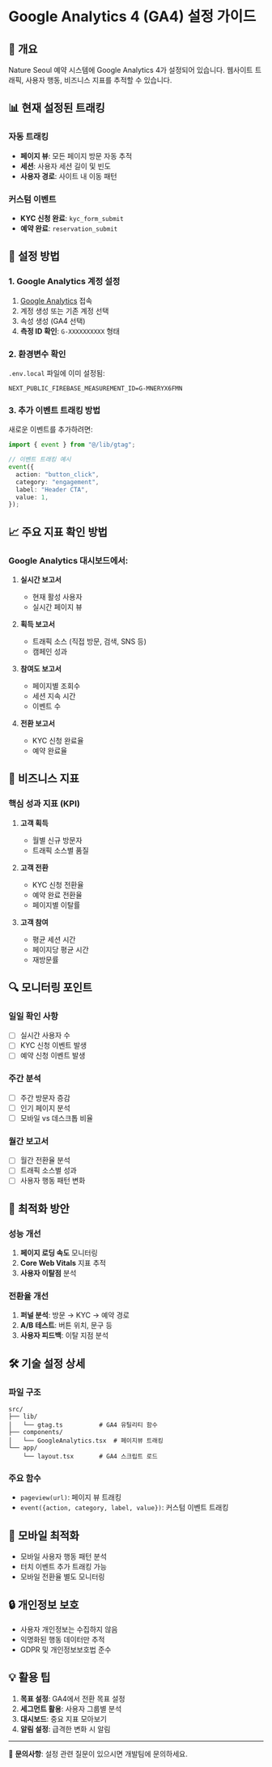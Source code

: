 # Google Analytics 4 (GA4) 설정 가이드

## 🎯 개요

Nature Seoul 예약 시스템에 Google Analytics 4가 설정되어 있습니다. 웹사이트 트래픽, 사용자 행동, 비즈니스 지표를 추적할 수 있습니다.

## 📊 현재 설정된 트래킹

### 자동 트래킹

- **페이지 뷰**: 모든 페이지 방문 자동 추적
- **세션**: 사용자 세션 길이 및 빈도
- **사용자 경로**: 사이트 내 이동 패턴

### 커스텀 이벤트

- **KYC 신청 완료**: `kyc_form_submit`
- **예약 완료**: `reservation_submit`

## 🔧 설정 방법

### 1. Google Analytics 계정 설정

1. [Google Analytics](https://analytics.google.com/) 접속
2. 계정 생성 또는 기존 계정 선택
3. 속성 생성 (GA4 선택)
4. **측정 ID 확인**: `G-XXXXXXXXXX` 형태

### 2. 환경변수 확인

`.env.local` 파일에 이미 설정됨:

```env
NEXT_PUBLIC_FIREBASE_MEASUREMENT_ID=G-MNERYX6FMN
```

### 3. 추가 이벤트 트래킹 방법

새로운 이벤트를 추가하려면:

```typescript
import { event } from "@/lib/gtag";

// 이벤트 트래킹 예시
event({
  action: "button_click",
  category: "engagement",
  label: "Header CTA",
  value: 1,
});
```

## 📈 주요 지표 확인 방법

### Google Analytics 대시보드에서:

1. **실시간 보고서**

   - 현재 활성 사용자
   - 실시간 페이지 뷰

2. **획득 보고서**

   - 트래픽 소스 (직접 방문, 검색, SNS 등)
   - 캠페인 성과

3. **참여도 보고서**

   - 페이지별 조회수
   - 세션 지속 시간
   - 이벤트 수

4. **전환 보고서**
   - KYC 신청 완료율
   - 예약 완료율

## 🎯 비즈니스 지표

### 핵심 성과 지표 (KPI)

1. **고객 획득**

   - 월별 신규 방문자
   - 트래픽 소스별 품질

2. **고객 전환**

   - KYC 신청 전환율
   - 예약 완료 전환율
   - 페이지별 이탈률

3. **고객 참여**
   - 평균 세션 시간
   - 페이지당 평균 시간
   - 재방문률

## 🔍 모니터링 포인트

### 일일 확인 사항

- [ ] 실시간 사용자 수
- [ ] KYC 신청 이벤트 발생
- [ ] 예약 신청 이벤트 발생

### 주간 분석

- [ ] 주간 방문자 증감
- [ ] 인기 페이지 분석
- [ ] 모바일 vs 데스크톱 비율

### 월간 보고서

- [ ] 월간 전환율 분석
- [ ] 트래픽 소스별 성과
- [ ] 사용자 행동 패턴 변화

## 🚀 최적화 방안

### 성능 개선

1. **페이지 로딩 속도** 모니터링
2. **Core Web Vitals** 지표 추적
3. **사용자 이탈점** 분석

### 전환율 개선

1. **퍼널 분석**: 방문 → KYC → 예약 경로
2. **A/B 테스트**: 버튼 위치, 문구 등
3. **사용자 피드백**: 이탈 지점 분석

## 🛠️ 기술 설정 상세

### 파일 구조

```
src/
├── lib/
│   └── gtag.ts          # GA4 유틸리티 함수
├── components/
│   └── GoogleAnalytics.tsx  # 페이지뷰 트래킹
└── app/
    └── layout.tsx       # GA4 스크립트 로드
```

### 주요 함수

- `pageview(url)`: 페이지 뷰 트래킹
- `event({action, category, label, value})`: 커스텀 이벤트 트래킹

## 📱 모바일 최적화

- 모바일 사용자 행동 패턴 분석
- 터치 이벤트 추가 트래킹 가능
- 모바일 전환율 별도 모니터링

## 🔒 개인정보 보호

- 사용자 개인정보는 수집하지 않음
- 익명화된 행동 데이터만 추적
- GDPR 및 개인정보보호법 준수

## 💡 활용 팁

1. **목표 설정**: GA4에서 전환 목표 설정
2. **세그먼트 활용**: 사용자 그룹별 분석
3. **대시보드**: 중요 지표 모아보기
4. **알림 설정**: 급격한 변화 시 알림

---

📧 **문의사항**: 설정 관련 질문이 있으시면 개발팀에 문의하세요.
